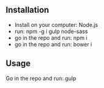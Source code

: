 
## Installation
- Install on your computer: Node.js
- run: npm -g i gulp node-sass
- go in the repo and run: npm i 
- go in the repo and run: bower i
 
## Usage
Go in the repo and run: gulp




